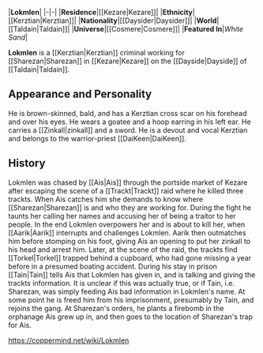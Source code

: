 |**Lokmlen**|
|-|-|
|**Residence**|[[Kezare\|Kezare]]|
|**Ethnicity**|[[Kerztian\|Kerztian]]|
|**Nationality**|[[Daysider\|Daysider]]|
|**World**|[[Taldain\|Taldain]]|
|**Universe**|[[Cosmere\|Cosmere]]|
|**Featured In**|*White Sand*|

**Lokmlen** is a [[Kerztian\|Kerztian]] criminal working for [[Sharezan\|Sharezan]] in [[Kezare\|Kezare]] on the [[Dayside\|Dayside]] of [[Taldain\|Taldain]].

## Appearance and Personality
He is brown-skinned, bald, and has a Kerztian cross scar on his forehead and over his eyes. He wears a goatee and a hoop earring in his left ear. He carries a [[Zinkall\|zinkall]] and a sword. He is a devout and vocal Kerztian and belongs to the warrior-priest [[DaiKeen\|DaiKeen]].

## History
Lokmlen was chased by [[Ais\|Ais]] through the portside market of Kezare after escaping the scene of a [[Trackt\|Trackt]] raid where he killed three trackts. When Ais catches him she demands to know where [[Sharezan\|Sharezan]] is and who they are working for. During the fight he taunts her calling her names and accusing her of being a traitor to her people. In the end Lokmlen overpowers her and is about to kill her, when [[Aarik\|Aarik]] interrupts and challenges Lokmlen. Aarik then outmatches him before stomping on his foot, giving Ais an opening to put her zinkall to his head and arrest him. Later, at the scene of the raid, the trackts find [[Torkel\|Torkel]] trapped behind a cupboard, who had gone missing a year before in a presumed boating accident. During his stay in prison [[Tain\|Tain]] tells Ais that Lokmlen has given in, and is talking and giving the trackts information. It is unclear if this was actually true, or if Tain, i.e. Sharezan, was simply feeding Ais bad information in Lokmlen's name. At some point he is freed him from his imprisonment, presumably by Tain, and rejoins the gang. At Sharezan's orders, he plants a firebomb in the orphanage Ais grew up in, and then goes to the location of Sharezan's trap for Ais.



https://coppermind.net/wiki/Lokmlen